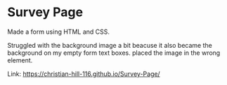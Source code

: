 # Survey Page
 
Made a form using HTML and CSS. 

Struggled with the background image a bit beacuse it also became the background on my empty form text boxes. 
placed the image in the wrong element.

Link:
https://christian-hill-116.github.io/Survey-Page/

